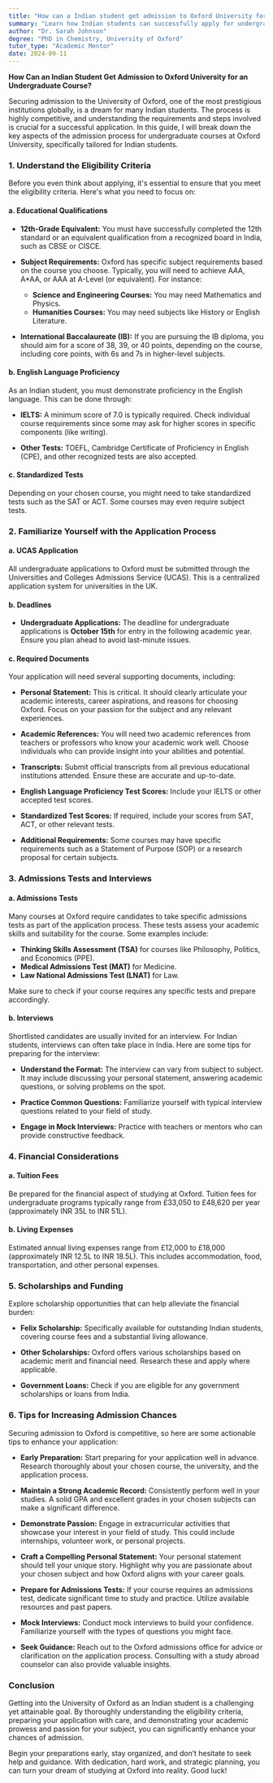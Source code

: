 ```yaml
---
title: "How can a Indian student get admission to Oxford University for an undergraduate course?"
summary: "Learn how Indian students can successfully apply for undergraduate courses at Oxford University with essential eligibility and application steps."
author: "Dr. Sarah Johnson"
degree: "PhD in Chemistry, University of Oxford"
tutor_type: "Academic Mentor"
date: 2024-09-11
---
```


**How Can an Indian Student Get Admission to Oxford University for an Undergraduate Course?**

Securing admission to the University of Oxford, one of the most prestigious institutions globally, is a dream for many Indian students. The process is highly competitive, and understanding the requirements and steps involved is crucial for a successful application. In this guide, I will break down the key aspects of the admission process for undergraduate courses at Oxford University, specifically tailored for Indian students.

### 1. Understand the Eligibility Criteria

Before you even think about applying, it's essential to ensure that you meet the eligibility criteria. Here's what you need to focus on:

#### a. Educational Qualifications

- **12th-Grade Equivalent:** You must have successfully completed the 12th standard or an equivalent qualification from a recognized board in India, such as CBSE or CISCE.

- **Subject Requirements:** Oxford has specific subject requirements based on the course you choose. Typically, you will need to achieve A*A*A, A*AA, or AAA at A-Level (or equivalent). For instance:
  - **Science and Engineering Courses:** You may need Mathematics and Physics.
  - **Humanities Courses:** You may need subjects like History or English Literature.

- **International Baccalaureate (IB):** If you are pursuing the IB diploma, you should aim for a score of 38, 39, or 40 points, depending on the course, including core points, with 6s and 7s in higher-level subjects.

#### b. English Language Proficiency

As an Indian student, you must demonstrate proficiency in the English language. This can be done through:

- **IELTS:** A minimum score of 7.0 is typically required. Check individual course requirements since some may ask for higher scores in specific components (like writing).

- **Other Tests:** TOEFL, Cambridge Certificate of Proficiency in English (CPE), and other recognized tests are also accepted.

#### c. Standardized Tests

Depending on your chosen course, you might need to take standardized tests such as the SAT or ACT. Some courses may even require subject tests.

### 2. Familiarize Yourself with the Application Process

#### a. UCAS Application

All undergraduate applications to Oxford must be submitted through the Universities and Colleges Admissions Service (UCAS). This is a centralized application system for universities in the UK.

#### b. Deadlines

- **Undergraduate Applications:** The deadline for undergraduate applications is **October 15th** for entry in the following academic year. Ensure you plan ahead to avoid last-minute issues.

#### c. Required Documents

Your application will need several supporting documents, including:

- **Personal Statement:** This is critical. It should clearly articulate your academic interests, career aspirations, and reasons for choosing Oxford. Focus on your passion for the subject and any relevant experiences.

- **Academic References:** You will need two academic references from teachers or professors who know your academic work well. Choose individuals who can provide insight into your abilities and potential.

- **Transcripts:** Submit official transcripts from all previous educational institutions attended. Ensure these are accurate and up-to-date.

- **English Language Proficiency Test Scores:** Include your IELTS or other accepted test scores.

- **Standardized Test Scores:** If required, include your scores from SAT, ACT, or other relevant tests.

- **Additional Requirements:** Some courses may have specific requirements such as a Statement of Purpose (SOP) or a research proposal for certain subjects.

### 3. Admissions Tests and Interviews

#### a. Admissions Tests

Many courses at Oxford require candidates to take specific admissions tests as part of the application process. These tests assess your academic skills and suitability for the course. Some examples include:

- **Thinking Skills Assessment (TSA)** for courses like Philosophy, Politics, and Economics (PPE).
- **Medical Admissions Test (MAT)** for Medicine.
- **Law National Admissions Test (LNAT)** for Law.

Make sure to check if your course requires any specific tests and prepare accordingly.

#### b. Interviews

Shortlisted candidates are usually invited for an interview. For Indian students, interviews can often take place in India. Here are some tips for preparing for the interview:

- **Understand the Format:** The interview can vary from subject to subject. It may include discussing your personal statement, answering academic questions, or solving problems on the spot.

- **Practice Common Questions:** Familiarize yourself with typical interview questions related to your field of study. 

- **Engage in Mock Interviews:** Practice with teachers or mentors who can provide constructive feedback.

### 4. Financial Considerations

#### a. Tuition Fees

Be prepared for the financial aspect of studying at Oxford. Tuition fees for undergraduate programs typically range from £33,050 to £48,620 per year (approximately INR 35L to INR 51L). 

#### b. Living Expenses

Estimated annual living expenses range from £12,000 to £18,000 (approximately INR 12.5L to INR 18.5L). This includes accommodation, food, transportation, and other personal expenses. 

### 5. Scholarships and Funding

Explore scholarship opportunities that can help alleviate the financial burden:

- **Felix Scholarship:** Specifically available for outstanding Indian students, covering course fees and a substantial living allowance.

- **Other Scholarships:** Oxford offers various scholarships based on academic merit and financial need. Research these and apply where applicable.

- **Government Loans:** Check if you are eligible for any government scholarships or loans from India.

### 6. Tips for Increasing Admission Chances

Securing admission to Oxford is competitive, so here are some actionable tips to enhance your application:

- **Early Preparation:** Start preparing for your application well in advance. Research thoroughly about your chosen course, the university, and the application process.

- **Maintain a Strong Academic Record:** Consistently perform well in your studies. A solid GPA and excellent grades in your chosen subjects can make a significant difference.

- **Demonstrate Passion:** Engage in extracurricular activities that showcase your interest in your field of study. This could include internships, volunteer work, or personal projects.

- **Craft a Compelling Personal Statement:** Your personal statement should tell your unique story. Highlight why you are passionate about your chosen subject and how Oxford aligns with your career goals.

- **Prepare for Admissions Tests:** If your course requires an admissions test, dedicate significant time to study and practice. Utilize available resources and past papers.

- **Mock Interviews:** Conduct mock interviews to build your confidence. Familiarize yourself with the types of questions you might face.

- **Seek Guidance:** Reach out to the Oxford admissions office for advice or clarification on the application process. Consulting with a study abroad counselor can also provide valuable insights.

### Conclusion

Getting into the University of Oxford as an Indian student is a challenging yet attainable goal. By thoroughly understanding the eligibility criteria, preparing your application with care, and demonstrating your academic prowess and passion for your subject, you can significantly enhance your chances of admission. 

Begin your preparations early, stay organized, and don’t hesitate to seek help and guidance. With dedication, hard work, and strategic planning, you can turn your dream of studying at Oxford into reality. Good luck!
    